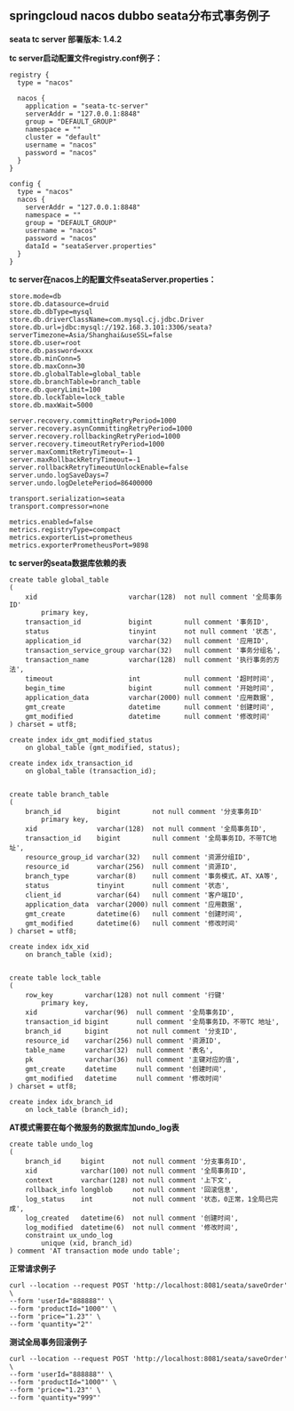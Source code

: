 ## springcloud nacos dubbo seata分布式事务例子

**seata tc server 部署版本: 1.4.2**

**tc server启动配置文件registry.conf例子：**

    registry {
      type = "nacos"
    
      nacos {
        application = "seata-tc-server"
        serverAddr = "127.0.0.1:8848"
        group = "DEFAULT_GROUP"
        namespace = ""
        cluster = "default"
        username = "nacos"
        password = "nacos"
      }
    }
    
    config {
      type = "nacos"
      nacos {
        serverAddr = "127.0.0.1:8848"
        namespace = ""
        group = "DEFAULT_GROUP"
        username = "nacos"
        password = "nacos"
        dataId = "seataServer.properties"
      }
    }

**tc server在nacos上的配置文件seataServer.properties：**

    store.mode=db
    store.db.datasource=druid
    store.db.dbType=mysql
    store.db.driverClassName=com.mysql.cj.jdbc.Driver
    store.db.url=jdbc:mysql://192.168.3.101:3306/seata?serverTimezone=Asia/Shanghai&useSSL=false
    store.db.user=root
    store.db.password=xxx
    store.db.minConn=5
    store.db.maxConn=30
    store.db.globalTable=global_table
    store.db.branchTable=branch_table
    store.db.queryLimit=100
    store.db.lockTable=lock_table
    store.db.maxWait=5000
    
    server.recovery.committingRetryPeriod=1000
    server.recovery.asynCommittingRetryPeriod=1000
    server.recovery.rollbackingRetryPeriod=1000
    server.recovery.timeoutRetryPeriod=1000
    server.maxCommitRetryTimeout=-1
    server.maxRollbackRetryTimeout=-1
    server.rollbackRetryTimeoutUnlockEnable=false
    server.undo.logSaveDays=7
    server.undo.logDeletePeriod=86400000
    
    transport.serialization=seata
    transport.compressor=none
    
    metrics.enabled=false
    metrics.registryType=compact
    metrics.exporterList=prometheus
    metrics.exporterPrometheusPort=9898

**tc server的seata数据库依赖的表**

    create table global_table
    (
        xid                       varchar(128)  not null comment '全局事务ID'
            primary key,
        transaction_id            bigint        null comment '事务ID',
        status                    tinyint       not null comment '状态',
        application_id            varchar(32)   null comment '应用ID',
        transaction_service_group varchar(32)   null comment '事务分组名',
        transaction_name          varchar(128)  null comment '执行事务的方法',
        timeout                   int           null comment '超时时间',
        begin_time                bigint        null comment '开始时间',
        application_data          varchar(2000) null comment '应用数据',
        gmt_create                datetime      null comment '创建时间',
        gmt_modified              datetime      null comment '修改时间'
    ) charset = utf8;
    
    create index idx_gmt_modified_status
        on global_table (gmt_modified, status);
    
    create index idx_transaction_id
        on global_table (transaction_id);
    
    
    create table branch_table
    (
        branch_id         bigint        not null comment '分支事务ID'
            primary key,
        xid               varchar(128)  not null comment '全局事务ID',
        transaction_id    bigint        null comment '全局事务ID，不带TC地址',
        resource_group_id varchar(32)   null comment '资源分组ID',
        resource_id       varchar(256)  null comment '资源ID',
        branch_type       varchar(8)    null comment '事务模式，AT、XA等',
        status            tinyint       null comment '状态',
        client_id         varchar(64)   null comment '客户端ID',
        application_data  varchar(2000) null comment '应用数据',
        gmt_create        datetime(6)   null comment '创建时间',
        gmt_modified      datetime(6)   null comment '修改时间'
    ) charset = utf8;
    
    create index idx_xid
        on branch_table (xid);
    
    
    create table lock_table
    (
        row_key        varchar(128) not null comment '行键'
            primary key,
        xid            varchar(96)  null comment '全局事务ID',
        transaction_id bigint       null comment '全局事务ID，不带TC 地址',
        branch_id      bigint       not null comment '分支ID',
        resource_id    varchar(256) null comment '资源ID',
        table_name     varchar(32)  null comment '表名',
        pk             varchar(36)  null comment '主键对应的值',
        gmt_create     datetime     null comment '创建时间',
        gmt_modified   datetime     null comment '修改时间'
    ) charset = utf8;
    
    create index idx_branch_id
        on lock_table (branch_id);



**AT模式需要在每个微服务的数据库加undo_log表**

    create table undo_log
    (
        branch_id     bigint       not null comment '分支事务ID',
        xid           varchar(100) not null comment '全局事务ID',
        context       varchar(128) not null comment '上下文',
        rollback_info longblob     not null comment '回滚信息',
        log_status    int          not null comment '状态，0正常，1全局已完成',
        log_created   datetime(6)  not null comment '创建时间',
        log_modified  datetime(6)  not null comment '修改时间',
        constraint ux_undo_log
            unique (xid, branch_id)
    ) comment 'AT transaction mode undo table';


**正常请求例子**

    curl --location --request POST 'http://localhost:8081/seata/saveOrder' \
    --form 'userId="888888"' \
    --form 'productId="1000"' \
    --form 'price="1.23"' \
    --form 'quantity="2"'

**测试全局事务回滚例子**

    curl --location --request POST 'http://localhost:8081/seata/saveOrder' \
    --form 'userId="888888"' \
    --form 'productId="1000"' \
    --form 'price="1.23"' \
    --form 'quantity="999"'


